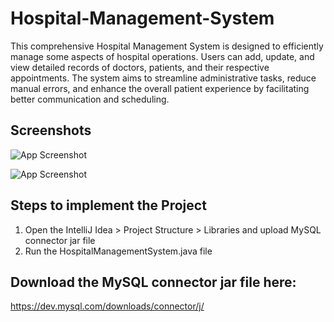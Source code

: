 # Hospital-Management-System

This comprehensive Hospital Management System is designed to efficiently manage some aspects of hospital operations. Users can add, update, and view detailed records of doctors, patients, and their respective appointments. The system aims to streamline administrative tasks, reduce manual errors, and enhance the overall patient experience by facilitating better communication and scheduling.


## Screenshots

![App Screenshot](https://via.placeholder.com/468x300?text=App+Screenshot+Here)

![App Screenshot](https://via.placeholder.com/468x300?text=App+Screenshot+Here)





## Steps to implement the Project
1. Open the IntelliJ Idea > Project Structure > Libraries and upload MySQL connector jar file
2. Run the HospitalManagementSystem.java file

## Download the MySQL connector jar file here: 
https://dev.mysql.com/downloads/connector/j/
